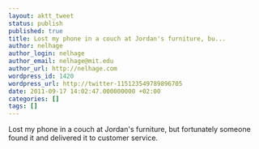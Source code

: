 ```yaml
---
layout: aktt_tweet
status: publish
published: true
title: Lost my phone in a couch at Jordan's furniture, bu...
author: nelhage
author_login: nelhage
author_email: nelhage@mit.edu
author_url: http://nelhage.com
wordpress_id: 1420
wordpress_url: http://twitter-115123549789896705
date: 2011-09-17 14:02:47.000000000 +02:00
categories: []
tags: []
---
```

Lost my phone in a couch at Jordan's furniture, but fortunately someone found it and delivered it to customer service.
